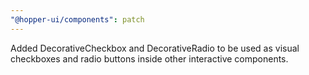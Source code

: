 ```yaml
---
"@hopper-ui/components": patch
---
```


Added DecorativeCheckbox and DecorativeRadio to be used as visual checkboxes and radio buttons inside other interactive components.
